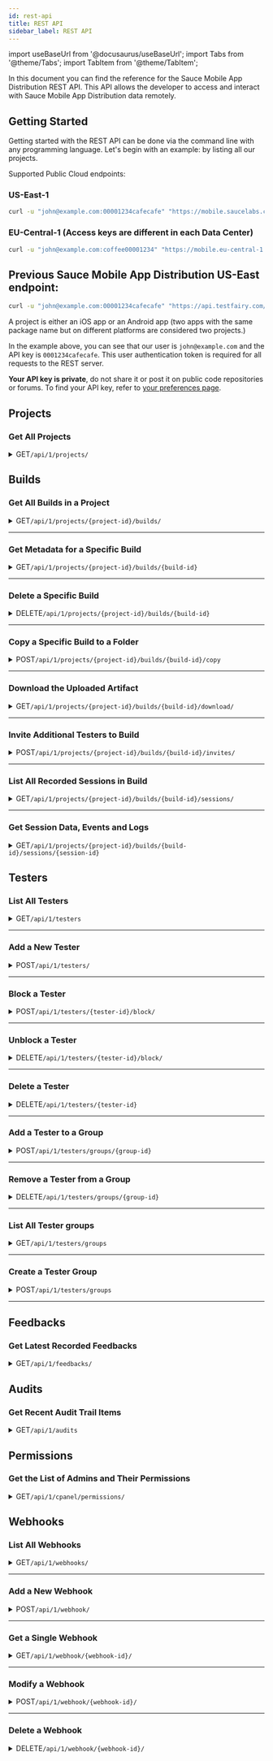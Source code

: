 ```yaml
---
id: rest-api
title: REST API
sidebar_label: REST API
---
```


import useBaseUrl from '@docusaurus/useBaseUrl';
import Tabs from '@theme/Tabs';
import TabItem from '@theme/TabItem';

In this document you can find the reference for the Sauce Mobile App Distribution REST API. This API allows the developer to access and interact with Sauce Mobile App Distribution data remotely.

## Getting Started

Getting started with the REST API can be done via the command line with any programming language. Let's begin with an example: by listing all our projects.

Supported Public Cloud endpoints:

### US-East-1

```bash
curl -u "john@example.com:00001234cafecafe" "https://mobile.saucelabs.com/api/1/projects/"
```

### EU-Central-1 (Access keys are different in each Data Center)

```bash
curl -u "john@example.com:coffee00001234" "https://mobile.eu-central-1.saucelabs.com/api/1/projects/"
```

## Previous Sauce Mobile App Distribution US-East endpoint:

```bash
curl -u "john@example.com:00001234cafecafe" "https://api.testfairy.com/api/1/projects/"
```

A project is either an iOS app or an Android app (two apps with the same package name but on different platforms are considered two projects.)

In the example above, you can see that our user is `john@example.com` and the API key is `0001234cafecafe`. This user authentication token is required for all requests to the REST server.

**Your API key is private**, do not share it or post it on public code repositories or forums. To find your API key, refer to [your preferences page](https://app.testfairy.com/settings).

## Projects

### Get All Projects

<details>
<summary><span className="api get">GET</span><code>/api/1/projects/</code></summary>
<p></p>

Returns a list of all projects (iOS and Android apps) in this account.

#### Responses

<table id="table-api">
	<tbody>
		<tr>
			<td><code>200</code></td>
			<td colSpan='2'>Success.</td>
		</tr>
	</tbody>
</table>

```json title="Sample Response"
{
    "status": "ok",
    "projects": [
        {
            "id": "6905338",
            "self": "/projects/19-groupshot",
            "name":"GroupShot",
            "packageName":"com.groupshot",
            "platform":"Android",
            "icon":"[URL TO APP ICON]",
            "landingPageMode": "open"
        }
    ]
}
```

</details>

## Builds

### Get All Builds in a Project

<details>
<summary><span className="api get">GET</span><code>/api/1/projects/&#123;project-id&#125;/builds/</code></summary>
<p></p>

Get all builds in a specific project. Each build is a distinct version that is either uploaded or created by the Sauce Mobile App Distribution SDK.

#### Responses

<table id="table-api">
	<tbody>
		<tr>
			<td><code>200</code></td>
			<td colSpan='2'>Success.</td>
		</tr>
	</tbody>
</table>

```json title="Sample Response"
{
    "status": "ok",
    "builds": [
        {
            "id":"8830728",
            "self":"/projects/6806100-myapplication/builds/8830728",
            "projectId":"6806100",
            "appName":"My Application",
            "appVersion":"DemoApp",
            "appVersionCode":"20",
            "appDisplayName":"My Application - DemoApp (20)",
            "iconUrl":"[APP ICON URL]",
            "appUrl":"[URL TO APK OR IPA FILE]",
            "landingPageMode": "closed",
            "sessions":6,
            "crashes":0,
            "testers":0,
            "feedbacks":0,
            "downloads":1,
            "uploadedAt":"2019-04-04 16:03:15",
            "uploadedVia":"[UPLOAD DETAILS]",
            "hasTestFairySdk":true,
            "insightsEnabled":true,
            "videoEnabled":true
        }
    ]
}
```

</details>

---

### Get Metadata for a Specific Build

<details>
<summary><span className="api get">GET</span><code>/api/1/projects/&#123;project-id&#125;/builds/&#123;build-id&#125;</code></summary>
<p></p>

Get a specific build of a specific project. Query the /api/1/projects/&#123;project-id&#125; API for a list of available builds.

#### Responses

<table id="table-api">
	<tbody>
		<tr>
			<td><code>200</code></td>
			<td colSpan='2'>Success.</td>
		</tr>
	</tbody>
</table>

```json title="Sample Response"
{
    "status": "ok",
    "build": {
        "id":"8830728",
        "self":"/projects/6806100-myapplication/builds/8830728",
        "projectId":"6806100",
        "appName":"My Application",
        "appVersion":"DemoApp",
        "appVersionCode":"20",
        "appDisplayName":"My Application - DemoApp (20)",
        "iconUrl":"[APP ICON URL]",
        "appUrl":"[URL TO APK OR IPA FILE]",
        "landingPageMode": "closed",
        "sessions":6,
        "crashes":0,
        "testers":0,
        "feedbacks":0,
        "downloads":1,
        "uploadedAt":"2019-04-04 16:03:15",
        "uploadedVia":"[UPLOAD DETAILS]",
        "hasTestFairySdk":true,
        "insightsEnabled":true,
        "videoEnabled":true
    }
}
```

</details>

---

### Delete a Specific Build

<details>
<summary><span className="api delete">DELETE</span><code>/api/1/projects/&#123;project-id&#125;/builds/&#123;build-id&#125;</code></summary>
<p></p>

Delete a specific build. When all builds of a project are deleted, the project itself is removed from /api/1/projects API. When deleting a build, all of its artifacts (IPA/APK files), recorded sessions, and crashes are also deleted.

#### Responses

<table id="table-api">
	<tbody>
		<tr>
			<td><code>200</code></td>
			<td colSpan='2'>Success.</td>
		</tr>
	</tbody>
</table>

```json title="Sample Response"
{
    "status": "ok"
}
```

</details>

---

### Copy a Specific Build to a Folder

<details>
<summary><span className="api post">POST</span><code>/api/1/projects/&#123;project-id&#125;/builds/&#123;build-id&#125;/copy</code></summary>
<p></p>

Use this endpoint to copy a specific build to a specified folder. You can either create a new folder or copy the build to an existing one.

#### Parameters

<table id="table-api">
	<tbody>
		<tr>
			<td><code>folder_name</code></td>
			<td><p><small>| REQUIRED | STRING |</small></p><p>The name or path of the target folder. Examples: Folder1 or /Project1/Folder1.</p></td>
		</tr>
        <tr>
			<td><code>app_name</code></td>
			<td><p><small>| OPTIONAL | STRING |</small></p><p>Defines a new name for the application when copying the build to the target folder.<br /> If specified, the build is renamed to the given <code>app_name</code>.
                <br />If not specified, the original application name is preserved.</p></td>
		</tr>
        <tr>
			<td><code>groups</code></td>
			<td><p><small>| OPTIONAL | STRING |</small></p><p>A comma-separated list of tester group names or IDs.</p></td>
		</tr>
	</tbody>
</table>

#### Responses

<table id="table-api">
	<tbody>
		<tr>
			<td><code>200</code></td>
			<td colSpan='2'>Success.</td>
		</tr>
	</tbody>
</table>

```json title="Sample Response"
{
    "status": "ok",
    "build_id": "1000",
    "folder_path": "/Project1/Folder1",
    "app_name": "My Application",
    "assigned_groups": [
      "13",
      "14",
      "12"
    ],
    "invalid_groups": [
      "abcd",
      "efgd"
    ]
}
```

</details>

---

### Download the Uploaded Artifact

<details>
    <summary><span className="api get">GET</span><code>/api/1/projects/&#123;project-id&#125;/builds/&#123;build-id&#125;/download/</code></summary>
<p></p>

Downloads the binary file uploaded to Sauce Mobile App Distribution.

#### Responses

<table id="table-api">
	<tbody>
		<tr>
			<td><code>200</code></td>
			<td colSpan='2'>Success.</td>
		</tr>
	</tbody>
</table>

</details>

---

### Invite Additional Testers to Build

<details>
    <summary><span className="api post">POST</span><code>/api/1/projects/&#123;project-id&#125;/builds/&#123;build-id&#125;/invites/</code></summary>
<p></p>

Invite one or more tester groups to this specific build. You can optionally send out an email.

#### Parameters

<table id="table-api">
	<tbody>
		<tr>
			<td><code>groups</code></td>
			<td><p><small>| REQUIRED | STRING |</small></p><p>A comma-separated list of tester group names or IDs.</p></td>
		</tr>
		<tr>
			<td><code>comment</code></td>
            <td><p><small>| OPTIONAL | STRING |</small></p><p>Additional text that will be added to the email, such as release notes.</p></td>
		</tr>
		<tr>
			<td><code>notify</code></td>
			<td><p><small>| OPTIONAL | STRING | INTEGER </small></p><p>Pass <code>notify=on</code> or <code>notify=1</code> to send out an email to each tester.
            <br />By default, email sending is disabled.</p></td>
		</tr>
	</tbody>
</table>

#### Responses

<table id="table-api">
	<tbody>
		<tr>
			<td><code>200</code></td>
			<td colSpan='2'>Success.</td>
		</tr>
	</tbody>
</table>

</details>

---

### List All Recorded Sessions in Build

<details>
    <summary><span className="api get">GET</span><code>/api/1/projects/&#123;project-id&#125;/builds/&#123;build-id&#125;/sessions/</code></summary>
<p></p>

Get metadata for all sessions recorded for a specific build.

#### Responses

<table id="table-api">
	<tbody>
		<tr>
			<td><code>200</code></td>
			<td colSpan='2'>Success.</td>
		</tr>
	</tbody>
</table>

```json title="Sample Response"
{
    "status": "ok",
    "sessions": [
        {
            "id": 1,
            "self": "/projects/2197059-demoapp/builds/4867553/sessions/1",
            "startTime": "2017-01-22 16:42:40",
            "duration": "15:01",
            "testerEmail": "john@testfairy.com",
            "device": "Samsung - Samsung Galaxy S8",
            "ipAddress": "23.100.122.175",
            "crashed": false,
            "countryName": "United States",
            "countryCode": "us"
        }
    ]
}
```

</details>

---

### Get Session Data, Events and Logs

<details>
    <summary><span className="api get">GET</span><code>/api/1/projects/&#123;project-id&#125;/builds/&#123;build-id&#125;/sessions/&#123;session-id&#125;</code></summary>
<p></p>

Get metadata (and optionally data) for a specific session.

#### Parameters

<table id="table-api">
  <tbody>
   <tr>
    <td><code>fields</code></td>
    <td><p><small>| OPTIONAL | STRING |</small></p><p>Possible values: <code>meta</code>, <code>logs</code>, <code>events</code>. The default value is <code>meta</code>. Use <code>events</code> to load all events, screenshots, touches, and other metrics. Use <code>logs</code> to fetch only logs. When loading logs, the response is application/text.</p></td>
  </tr>
</tbody>
</table>

#### Responses

<table id="table-api">
	<tbody>
		<tr>
			<td><code>200</code></td>
			<td colSpan='2'>Success.</td>
		</tr>
	</tbody>
</table>

```json title="Sample Response"
{
    "status": "ok",
    "session": {
        "id":4426273741,
        "sessionStartTime":"2019-05-20 09:05:30",
        "duration":"00:27",
        "testerEmail":"blabla@ex.com",
        "device":"Xiaomi - Redmi S2",
        "ipAddress":"84.94.200.136",
        "crashed":false,
        "identity":{
            "correlationId":"blabla@ex.com",
            "attr3":"three",
            "attr4":"four",
            "attr1":"High",
            "attr2":"1.0",
            "attr5":"Version 1.0"
    }
}
```

</details>

## Testers

### List All Testers

<details>
<summary><span className="api get">GET</span><code>/api/1/testers</code></summary>
<p></p>

List all testers in this account.

#### Responses

<table id="table-api">
	<tbody>
		<tr>
			<td><code>200</code></td>
			<td colSpan='2'>Success.</td>
		</tr>
	</tbody>
</table>

```json title="Sample Response"
{
    "status": "ok",
    "testers": [
        {
            "email":"james@example.com",
            "groups":[{
                id: 100,
                name: "friends"
            }]
        },
        {
            "email":"alice@testfairy.com",
            "groups":[{
                id: 100,
                name: "friends"
            }, {
                id: 200,
                name: "family"
            }]
        }
    ]
}
```

</details>

---

### Add a New Tester

<details>
<summary><span className="api post">POST</span><code>/api/1/testers/</code></summary>
<p></p>

Add a new tester to account. Optionally can add them to a group.

#### Parameters

<table id="table-api">
  	<tbody>
		<tr>
			<td><code>email</code></td>
			<td><p><small>| OPTIONAL | STRING |</small></p><p>One or more emails, separated by commas, to add to your account.</p></td>
		</tr>
	</tbody>
	<tbody>
		<tr>
			<td><code>group</code></td>
			<td><p><small>| OPTIONAL | STRING |</small></p><p>Assign tester or testers to this tester-group. It creates one if no such group exists. Default value: none.</p></td>
		</tr>
	</tbody>
	<tbody>
		<tr>
			<td><code>notify</code></td>
			<td><p><small>| OPTIONAL | STRING | INTEGER </small></p><p>Pass <code>notify=on</code> or <code>notify=1</code> to send a welcome email when inviting this tester.
                <br /> The email will use the "Tester Welcome Email" template, which can be customized.<br /> By default, email sending is disabled.</p></td>
		</tr>
	</tbody>
</table>

#### Responses

<table id="table-api">
	<tbody>
		<tr>
			<td><code>200</code></td>
			<td colSpan='2'>Success.</td>
		</tr>
	</tbody>
</table>

```json title="Sample Response"
{
    "status": "ok"
}
```

</details>

---

### Block a Tester

<details>
<summary><span className="api post">POST</span><code>/api/1/testers/&#123;tester-id&#125;/block/</code></summary>
<p></p>

Blocks a single tester. They cannot download the apps they are invited to. However, the data stays. You can later unblock this tester or delete them completely.

#### Responses

<table id="table-api">
	<tbody>
		<tr>
			<td><code>200</code></td>
			<td colSpan='2'>Success.</td>
		</tr>
	</tbody>
</table>

```json title="Sample Response"
{
    "status": "ok"
}
```

</details>

---

### Unblock a Tester

<details>
<summary><span className="api delete">DELETE</span><code>/api/1/testers/&#123;tester-id&#125;/block/</code></summary>
<p></p>

Unblock a single tester. Their invitations are restored. If the user is already unblocked, then nothing happens.

#### Responses

<table id="table-api">
	<tbody>
		<tr>
			<td><code>200</code></td>
			<td colSpan='2'>Success.</td>
		</tr>
	</tbody>
</table>

```json title="Sample Response"
{
    "status": "ok"
}
```

</details>

---

### Delete a Tester

<details>
<summary><span className="api delete">DELETE</span><code>/api/1/testers/&#123;tester-id&#125;</code></summary>
<p></p>

Delete a single tester, remove them from any tester-groups they might be in, and invalidate all invitations that are sent.

#### Responses

<table id="table-api">
	<tbody>
		<tr>
			<td><code>200</code></td>
			<td colSpan='2'>Success.</td>
		</tr>
	</tbody>
</table>

```json title="Sample Response"
{
    "status": "ok"
}
```

</details>

---

### Add a Tester to a Group

<details>
<summary><span className="api post">POST</span><code>/api/1/testers/groups/&#123;group-id&#125;</code></summary>
<p></p>

Add a single or multiple testers to a specific group.

#### Parameters

<table id="table-api">
  	<tbody>
		<tr>
			<td><code>email</code></td>
			<td><p><small>| REQUIRED | STRING |</small></p><p>One or more email addresses, separated by commas, to be added to a group.</p></td>
		</tr>
	</tbody>
</table>

#### Responses

<table id="table-api">
	<tbody>
		<tr>
			<td><code>200</code></td>
			<td colSpan='2'>Success.</td>
		</tr>
	</tbody>
</table>

```json title="Sample Response"
{
  "status": "ok",
  "testers": [
    {
      "email": "tester1@saucelabs.com"
    },
    {
      "email": "tester2@saucelabs.com"
    }
  ]
}
```

</details>

---

### Remove a Tester from a Group

<details>
<summary><span className="api delete">DELETE</span><code>/api/1/testers/groups/&#123;group-id&#125;</code></summary>
<p></p>

Remove a single or multiple testers from a specific group.

<p></p>
**Note:** Groups without any members will be discarded.

#### Parameters

<table id="table-api">
  	<tbody>
		<tr>
			<td><code>email</code></td>
			<td><p><small>| REQUIRED | STRING |</small></p><p>One or more email addresses, separated by commas, to be removed from a group.</p></td>
		</tr>
	</tbody>
</table>

#### Responses

<table id="table-api">
	<tbody>
		<tr>
			<td><code>200</code></td>
			<td colSpan='2'>Success.</td>
		</tr>
	</tbody>
</table>

```json title="Sample Response"
{
  "status": "ok",
  "testers": [
    {
      "email": "tester1@saucelabs.com"
    },
    {
      "email": "tester2@saucelabs.com"
    }
  ]
}
```

</details>

---

### List All Tester groups

<details>
<summary><span className="api get">GET</span><code>/api/1/testers/groups</code></summary>
<p></p>

List all tester groups in this account.

#### Responses

<table id="table-api">
	<tbody>
		<tr>
			<td><code>200</code></td>
			<td colSpan='2'>Success.</td>
		</tr>
	</tbody>
</table>

```json title="Sample Response"
{
  "status": "ok",
  "groups": [
    {
      "id": 14,
      "name": "group1",
      "testers": [
        [
          {
            "email": "tester1@saucelabs.com"
          },
          {
            "email": "tester2@saucelabs.com"
          },
          {
            "email": "tester3@saucelabs.com"
          }
        ]
      ]
    },
    {
      "id": 39,
      "name": "group2",
      "testers": [
        [
          {
            "email": "tester1@saucelabs.com"
          }
        ]
      ]
    }
  ]
}
```

</details>

---

### Create a Tester Group

<details>
<summary><span className="api post">POST</span><code>/api/1/testers/groups</code></summary>
<p></p>

Create a new tester group

#### Parameters

<table id="table-api">
  	<tbody>
		<tr>
			<td><code>groupName</code></td>
			<td><p><small>| REQUIRED | STRING |</small></p><p>Specify a group name.</p></td>
		</tr>
	</tbody>
</table>

#### Responses

<table id="table-api">
	<tbody>
		<tr>
			<td><code>200</code></td>
			<td colSpan='2'>Success.</td>
		</tr>
	</tbody>
</table>

```json title="Sample Response"
{
    "status": "ok",
    "id": "40",
    "name": "group3"
}
```

</details>

---

## Feedbacks

### Get Latest Recorded Feedbacks

<details>
<summary><span className="api get">GET</span><code>/api/1/feedbacks/</code></summary>
<p></p>

Get metadata for 100 of the latest feedbacks recorded.

#### Responses

<table id="table-api">
	<tbody>
		<tr>
			<td><code>200</code></td>
			<td colSpan='2'>Success.</td>
		</tr>
	</tbody>
</table>

```json title="Sample Response"
{
    "status": "ok",
    "feedbacks": [
        {
            "recorded_at": "2018-08-01 04:14:46",
            "text": "Feedback working",
            "feedbackId": "54321",
            "screenshotUrl": "https://s3.amazonaws.com/feedback.jpg",
            "buildId": "1234",
            "projectId": "23456",
            "recordedAt":"2018-08-01 14:14:46",
            "source": "shake",
            "reported_by": "john@testfairy.com",
            "session_id": "8765432"
        }
    ]
}
```

</details>

## Audits

### Get Recent Audit Trail Items

<details>
<summary><span className="api get">GET</span><code>/api/1/audits</code></summary>
<p></p>

Get recent audit trail items.

#### Responses

<table id="table-api">
	<tbody>
		<tr>
			<td><code>200</code></td>
			<td colSpan='2'>Success.</td>
		</tr>
	</tbody>
</table>

```json title="Sample Response"
{
    "status": "ok",
    "audits": [
        {
            "id": 23534603,
            "timestamp": "2020-04-21 02:31:54",
            "ipAddress": "54.235.41.91",
            "eventType": "download_app",
            "eventData": {
                "projectId": 6833287,
                "buildId": 9087976,
                "appName": "MyApp",
                "appVersion": "1.0 (10)",
                "testerEmail": "john@example.com",
                "filesize": 31348
            }
        }
    ]
}
```

</details>

## Permissions

### Get the List of Admins and Their Permissions

<details>
<summary><span className="api get">GET</span><code>/api/1/cpanel/permissions/</code></summary>
<p></p>

Get the list of admins in the account and their permissions.

#### Responses

<table id="table-api">
	<tbody>
		<tr>
			<td><code>200</code></td>
			<td colSpan='2'>Success.</td>
		</tr>
	</tbody>
</table>

```json title="Sample Response"
{
    "status": "ok",
    admins:
    [
        {
            email: "joe@example.com",
            role: "account-owner",
            permissions: [
                "*:rw"
            ]
        },
        {
            email: "bob@example.com",
            role: "account-manager",
            permissions: [
                "*:rw"
            ]
        },
        {
            email: "alice@example.com",
            role: "admin",
            permissions: [
                "*:rw"
            ]
        },
        {
            email: "michael@example.com",
            role: "admin",
            permissions: [
                "16527:rw",
                "16517:rw",
                "69237:r"
            ]
        },
    ]
}
```

</details>

## Webhooks

### List All Webhooks

<details>
<summary><span className="api get">GET</span><code>/api/1/webhooks/</code></summary>
<p></p>

List all webhooks in this account.

#### Responses

<table id="table-api">
	<tbody>
		<tr>
			<td><code>200</code></td>
			<td colSpan='2'>Success.</td>
		</tr>
	</tbody>
</table>

```json title="Sample Response"
{
    "status":"ok",
    "webhooks":[
        {
            "id":12,
            "status":"0",
            "name":"Slack Webhook @vijay",
            "url":"https://hooks.slack.com/services/",
            "actions":"crash,feedback,upload,new-udid",
            "projectIds":"12345,45643"
        }
    ]
}
```

</details>

---

### Add a New Webhook

<details>
<summary><span className="api post">POST</span><code>/api/1/webhook/</code></summary>
<p></p>

Add a new webhook to the account.

#### Parameters

<table id="table-api">
  	<tbody>
		<tr>
			<td><code>webhook-name</code></td>
			<td><p><small>| REQUIRED | STRING |</small></p><p>The name of the webhook.</p></td>
		</tr>
	</tbody>
	<tbody>
		<tr>
			<td><code>webhook-url</code></td>
			<td><p><small>| REQUIRED | STRING |</small></p><p>The URL for the webhook.</p></td>
		</tr>
	</tbody>
	<tbody>
		<tr>
			<td><code>webhook-status</code></td>
			<td><p><small>| OPTIONAL | STRING |</small></p><p>Enables or disables the webhook. The values are: <code>true</code>, <code>false</code>. Default value is <code>false</code>.</p></td>
		</tr>
	</tbody>
	<tbody>
		<tr>
			<td><code>actions</code></td>
			<td><p><small>| OPTIONAL | STRING |</small></p><p>Comma separated list of actions. Options include: <code>crash</code>, <code>feedback</code>, <code>upload</code>, <code>new-udid</code>.</p></td>
		</tr>
	</tbody>
	<tbody>
		<tr>
			<td><code>webhook-project-ids</code></td>
			<td><p><small>| OPTIONAL | STRING |</small></p><p>Comma separated list of project IDs.</p></td>
		</tr>
	</tbody>
</table>

#### Responses

<table id="table-api">
	<tbody>
		<tr>
			<td><code>200</code></td>
			<td colSpan='2'>Success.</td>
		</tr>
	</tbody>
</table>

```json title="Sample Response"
{
    "status": "ok"
}
```

</details>

---

### Get a Single Webhook

<details>
<summary><span className="api get">GET</span><code>/api/1/webhook/&#123;webhook-id&#125;/</code></summary>
<p></p>

Returns a single webhook.

#### Responses

<table id="table-api">
	<tbody>
		<tr>
			<td><code>200</code></td>
			<td colSpan='2'>Success.</td>
		</tr>
	</tbody>
</table>

```json title="Sample Response"
{
    "status": "ok",
    "webhook": {
        "id":12,
        "status":"0",
        "name":"Slack Webhook @vijay",
        "url":"https://hooks.slack.com/services/",
        "actions":"crash,feedback,upload,new-udid",
        "projectIds":"12345,45643"
    }
}
```

</details>

---

### Modify a Webhook

<details>
<summary><span className="api post">POST</span><code>/api/1/webhook/&#123;webhook-id&#125;/</code></summary>
<p></p>

Modifies a single webhook.

#### Parameters

<table id="table-api">
  	<tbody>
		<tr>
			<td><code>webhook-name</code></td>
			<td><p><small>| REQUIRED | STRING |</small></p><p>The name of the webhook.</p></td>
		</tr>
	</tbody>
	<tbody>
		<tr>
			<td><code>webhook-url</code></td>
			<td><p><small>| REQUIRED | STRING |</small></p><p>The URL for the webhook.</p></td>
		</tr>
	</tbody>
	<tbody>
		<tr>
			<td><code>webhook-status</code></td>
			<td><p><small>| OPTIONAL | STRING |</small></p><p>Enables or disables the webhook. The values are: <code>true</code>, <code>false</code>. Default value is <code>false</code>.</p></td>
		</tr>
	</tbody>
	<tbody>
		<tr>
			<td><code>actions</code></td>
			<td><p><small>| OPTIONAL | STRING |</small></p><p>Comma separated list of actions. Options include: <code>crash</code>, <code>feedback</code>, <code>upload</code>, <code>new-udid</code>.</p></td>
		</tr>
	</tbody>
	<tbody>
		<tr>
			<td><code>webhook-project-ids</code></td>
			<td><p><small>| OPTIONAL | STRING |</small></p><p>Comma separated list of project IDs.</p></td>
		</tr>
	</tbody>
</table>

#### Responses

<table id="table-api">
	<tbody>
		<tr>
			<td><code>200</code></td>
			<td colSpan='2'>Success.</td>
		</tr>
	</tbody>
</table>

```json title="Sample Response"
{
    "status": "ok"
}
```

</details>

---

### Delete a Webhook

<details>
<summary><span className="api delete">DELETE</span><code>/api/1/webhook/&#123;webhook-id&#125;/</code></summary>
<p></p>

Deletes a single webhook.

#### Responses

<table id="table-api">
	<tbody>
		<tr>
			<td><code>200</code></td>
			<td colSpan='2'>Success.</td>
		</tr>
	</tbody>
</table>

```json title="Sample Response"
{
    "status": "ok"
}
```

</details>
